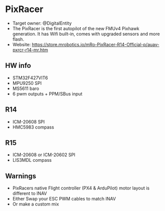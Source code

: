 # PixRacer

* Target owner: @DigitalEntity
* The PixRacer is the first autopilot of the new FMUv4 Pixhawk generation. It has Wifi built-in, comes with upgraded sensors and more flash.
* Website: https://store.mrobotics.io/mRo-PixRacer-R14-Official-p/auav-pxrcr-r14-mr.htm

## HW info

* STM32F427VIT6
* MPU9250 SPI
* MS5611 baro
* 6 pwm outputs + PPM/SBus input

## R14

* ICM-20608 SPI
* HMC5983 compass

## R15

* ICM-20608 or ICM-20602 SPI
* LIS3MDL compass

## Warnings

* PixRacers native Flight controller (PX4 & ArduPilot) motor layout is different to INAV
* Either Swap your ESC PWM cables to match INAV
* Or make a custom mix
